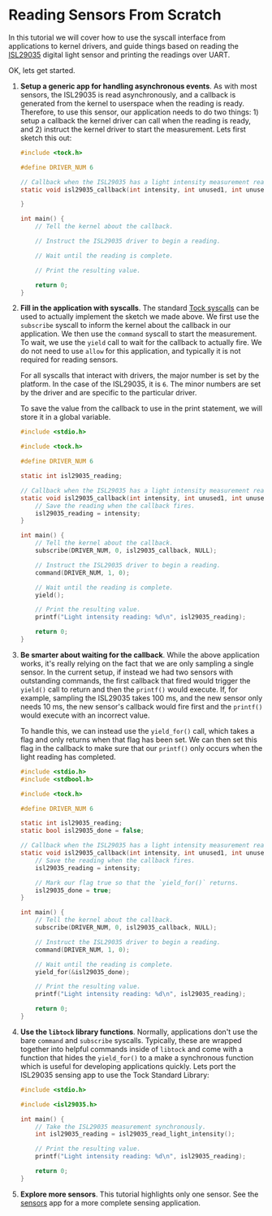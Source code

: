 Reading Sensors From Scratch
============================

In this tutorial we will cover how to use the syscall interface from
applications to kernel drivers, and guide things based on reading the
[ISL29035](http://www.intersil.com/en/products/optoelectronics/ambient-light-sensors/light-to-digital-sensors/ISL29035.html)
digital light sensor and printing the readings over UART.

OK, lets get started.

1. **Setup a generic app for handling asynchronous events**. As with most
sensors, the ISL29035 is read asynchronously, and a callback is generated
from the kernel to userspace when the reading is ready. Therefore, to use
this sensor, our application needs to do two things: 1) setup a callback
the kernel driver can call when the reading is ready, and 2) instruct the
kernel driver to start the measurement. Lets first sketch this out:

    ```c
    #include <tock.h>

    #define DRIVER_NUM 6

    // Callback when the ISL29035 has a light intensity measurement ready.
    static void isl29035_callback(int intensity, int unused1, int unused2, void* ud) {

    }

    int main() {
        // Tell the kernel about the callback.

        // Instruct the ISL29035 driver to begin a reading.

        // Wait until the reading is complete.

        // Print the resulting value.

        return 0;
    }
    ```

2. **Fill in the application with syscalls**. The standard
[Tock syscalls](../Syscalls.md) can be used to actually implement the sketch we
made above. We first use the `subscribe` syscall to inform the kernel about
the callback in our application. We then use the `command` syscall to start
the measurement. To wait, we use the `yield` call to wait for the callback to
actually fire. We do not need to use `allow` for this application, and typically
it is not required for reading sensors.

    For all syscalls that interact with drivers, the major number is set by
    the platform. In the case of the ISL29035, it is `6`. The minor numbers
    are set by the driver and are specific to the particular driver.

    To save the value from the callback to use in the print statement, we will
    store it in a global variable.

    ```c
    #include <stdio.h>

    #include <tock.h>

    #define DRIVER_NUM 6

    static int isl29035_reading;

    // Callback when the ISL29035 has a light intensity measurement ready.
    static void isl29035_callback(int intensity, int unused1, int unused2, void* ud) {
        // Save the reading when the callback fires.
        isl29035_reading = intensity;
    }

    int main() {
        // Tell the kernel about the callback.
        subscribe(DRIVER_NUM, 0, isl29035_callback, NULL);

        // Instruct the ISL29035 driver to begin a reading.
        command(DRIVER_NUM, 1, 0);

        // Wait until the reading is complete.
        yield();

        // Print the resulting value.
        printf("Light intensity reading: %d\n", isl29035_reading);

        return 0;
    }
    ```

3. **Be smarter about waiting for the callback**. While the above application
works, it's really relying on the fact that we are only sampling a single sensor.
In the current setup, if instead we had two sensors with outstanding commands,
the first callback that fired would trigger the `yield()` call to return
and then the `printf()` would execute. If, for example, sampling the ISL29035
takes 100 ms, and the new sensor only needs 10 ms, the new sensor's callback
would fire first and the `printf()` would execute with an incorrect value.

    To handle this, we can instead use the `yield_for()` call, which takes
    a flag and only returns when that flag has been set. We can then set this
    flag in the callback to make sure that our `printf()` only occurs when
    the light reading has completed.

    ```c
    #include <stdio.h>
    #include <stdbool.h>

    #include <tock.h>

    #define DRIVER_NUM 6

    static int isl29035_reading;
    static bool isl29035_done = false;

    // Callback when the ISL29035 has a light intensity measurement ready.
    static void isl29035_callback(int intensity, int unused1, int unused2, void* ud) {
        // Save the reading when the callback fires.
        isl29035_reading = intensity;

        // Mark our flag true so that the `yield_for()` returns.
        isl29035_done = true;
    }

    int main() {
        // Tell the kernel about the callback.
        subscribe(DRIVER_NUM, 0, isl29035_callback, NULL);

        // Instruct the ISL29035 driver to begin a reading.
        command(DRIVER_NUM, 1, 0);

        // Wait until the reading is complete.
        yield_for(&isl29035_done);

        // Print the resulting value.
        printf("Light intensity reading: %d\n", isl29035_reading);

        return 0;
    }
    ```

4. **Use the `libtock` library functions**. Normally, applications don't
use the bare `command` and `subscribe` syscalls. Typically, these are wrapped
together into helpful commands inside of `libtock` and come with a function
that hides the `yield_for()` to a make a synchronous function which is useful
for developing applications quickly. Lets port the ISL29035 sensing app to use
the Tock Standard Library:

    ```c
    #include <stdio.h>

    #include <isl29035.h>

    int main() {
        // Take the ISL29035 measurement synchronously.
        int isl29035_reading = isl29035_read_light_intensity();

        // Print the resulting value.
        printf("Light intensity reading: %d\n", isl29035_reading);

        return 0;
    }
    ```

5. **Explore more sensors**. This tutorial highlights only one sensor.
See the [sensors](../../userland/examples/sensors) app for a more complete
sensing application.

